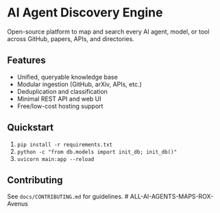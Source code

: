 # AI Agent Discovery Engine

Open-source platform to map and search every AI agent, model, or tool across GitHub, papers, APIs, and directories.

## Features
- Unified, queryable knowledge base
- Modular ingestion (GitHub, arXiv, APIs, etc.)
- Deduplication and classification
- Minimal REST API and web UI
- Free/low-cost hosting support

## Quickstart
1. `pip install -r requirements.txt`
2. `python -c "from db.models import init_db; init_db()"`
3. `uvicorn main:app --reload`

## Contributing
See `docs/CONTRIBUTING.md` for guidelines.
#   A L L - A I - A G E N T S - M A P S - R O X - A v e n u s  
 